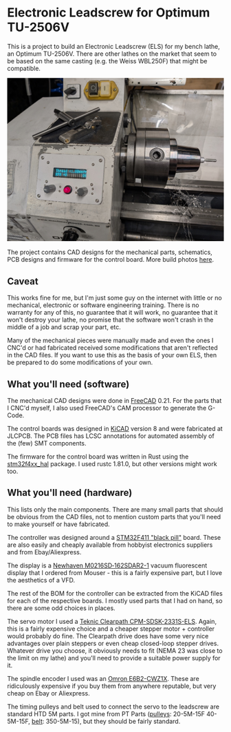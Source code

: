 # Electronic Leadscrew for Optimum TU-2506V

This is a project to build an Electronic Leadscrew (ELS) for my bench
lathe, an Optimum TU-2506V. There are other lathes on the market that
seem to be based on the same casting (e.g. the Weiss WBL250F) that
might be compatible.

![installed ELS controller](/images/installed.jpg)

The project contains CAD designs for the mechanical parts, schematics,
PCB designs and firmware for the control board. More build photos
[here](https://photos.google.com/share/AF1QipOmF3oVsJtj0tLDA7D8ZUFRA7_QTG3Cf1XSVP2GjohUuVMBAQHxomHKcaGD1ETOJg?key=TW1sOVEwWHhqX3FoNWtXSDA4Q3BxZG1Bc1JGLTBn).

## Caveat

This works fine for me, but I'm just some guy on the internet with
little or no mechanical, electronic or software engineering training. 
There is no warranty for any of this, no guarantee that it will work,
no guarantee that it won't destroy your lathe, no promise that the
software won't crash in the middle of a job and scrap your part, etc.

Many of the mechanical pieces were manually made and even the
ones I CNC'd or had fabricated received some modifications that
aren't reflected in the CAD files. If you want to use this as the
basis of your own ELS, then be prepared to do some modifications of
your own.

## What you'll need (software)

The mechanical CAD designs were done in
[FreeCAD](https://www.freecad.org/) 0.21. For the parts that I CNC'd
myself, I also used FreeCAD's CAM processor to generate the G-Code.

The control boards was designed in [KiCAD](https://www.kicad.org/)
version 8 and were fabricated at JLCPCB. The PCB files has LCSC
annotations for automated assembly of the (few) SMT components.

The firmware for the control board was written in Rust using the
[stm32f4xx_hal](https://github.com/stm32-rs/stm32f4xx-hal) package.
I used rustc 1.81.0, but other versions might work too.

## What you'll need (hardware)

This lists only the main components. There are many small parts that
should be obvious from the CAD files, not to mention custom parts that
you'll need to make yourself or have fabricated.

The controller was designed around a
[STM32F411 "black pill"](https://www.dfrobot.com/product-2338.html) board.
These are also easily and cheaply available from hobbyist electronics
suppliers and from Ebay/Aliexpress.

The display is a
[Newhaven M0216SD‐162SDAR2-1](https://au.mouser.com/ProductDetail/Newhaven-Display/M0216SD-162SDAR2-1?qs=3vk7fz9CmNxwBN2LYkSmDA%3D%3D)
vacuum fluorescent display that I ordered from Mouser - this is a
fairly expensive part, but I love the aesthetics of a VFD.

The rest of the BOM for the controller can be extracted from the
KiCAD files for each of the respective boards. I mostly used parts that
I had on hand, so there are some odd choices in places.

The servo motor I used a
[Teknic Clearpath CPM-SDSK-2331S-ELS](https://teknic.com/model-info/CPM-SDSK-2331S-ELS/).
Again, this is a fairly expensive choice and a cheaper stepper
motor + controller would probably do fine. The Clearpath drive does
have some very nice advantages over plain steppers or even cheap
closed-loop stepper drives. Whatever drive you choose, it obviously
needs to fit (NEMA 23 was close to the limit on my lathe) and you'll
need to provide a suitable power supply for it.

The spindle encoder I used was an
[Omron E6B2-CWZ1X](https://www.ia.omron.com/product/item/2382/). These are
ridiculously expensive if you buy them from anywhere reputable, but very
cheap on Ebay or Aliexpress.

The timing pulleys and belt used to connect the servo to the
leadscrew are standard HTD 5M parts. I got mine from PT Parts
([pulleys](https://www.ptparts.com.au/products/category/ALL/-12-5M-15--5m-15-htd-timing-pulleys):
20-5M-15F 40-5M-15F,
[belt](https://www.ptparts.com.au/products/category/ALL/-225-5M-15--5m-15-timing-belts): 350-5M-15),
but they should be fairly standard.
